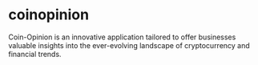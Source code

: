 # coinopinion
Coin-Opinion is an innovative application tailored to offer businesses valuable insights into the ever-evolving landscape of cryptocurrency and financial trends.
